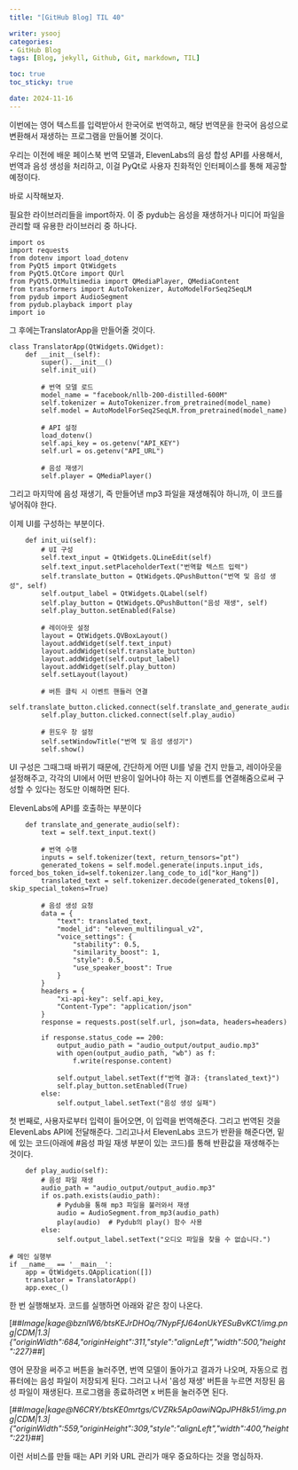 ```yaml
---
title: "[GitHub Blog] TIL 40"

writer: ysooj
categories:
- GitHub Blog
tags: [Blog, jekyll, Github, Git, markdown, TIL]

toc: true
toc_sticky: true

date: 2024-11-16
---
```


이번에는 영어 텍스트를 입력받아서 한국어로 번역하고, 해당 번역문을 한국어 음성으로 변환해서 재생하는 프로그램을 만들어볼 것이다.

우리는 이전에 배운 페이스북 번역 모델과, ElevenLabs의 음성 합성 API를 사용해서, 번역과 음성 생성을 처리하고, 이걸 PyQt로 사용자 친화적인 인터페이스를 통해 제공할 예정이다.

바로 시작해보자.

필요한 라이브러리들을 import하자. 이 중 pydub는 음성을 재생하거나 미디어 파일을 관리할 때 유용한 라이브러리 중 하나다.

```
import os
import requests
from dotenv import load_dotenv
from PyQt5 import QtWidgets
from PyQt5.QtCore import QUrl
from PyQt5.QtMultimedia import QMediaPlayer, QMediaContent
from transformers import AutoTokenizer, AutoModelForSeq2SeqLM
from pydub import AudioSegment
from pydub.playback import play
import io
```

그 후에는TranslatorApp을 만들어줄 것이다.

```
class TranslatorApp(QtWidgets.QWidget):
    def __init__(self):
        super().__init__()
        self.init_ui()

        # 번역 모델 로드
        model_name = "facebook/nllb-200-distilled-600M"
        self.tokenizer = AutoTokenizer.from_pretrained(model_name)
        self.model = AutoModelForSeq2SeqLM.from_pretrained(model_name)

        # API 설정
        load_dotenv()
        self.api_key = os.getenv("API_KEY")
        self.url = os.getenv("API_URL")

        # 음성 재생기
        self.player = QMediaPlayer()
```

그리고 마지막에 음성 재생기, 즉 만들어낸 mp3 파일을 재생해줘야 하니까, 이 코드를 넣어줘야 한다.

이제 UI를 구성하는 부분이다.

```
    def init_ui(self):
        # UI 구성
        self.text_input = QtWidgets.QLineEdit(self)
        self.text_input.setPlaceholderText("번역할 텍스트 입력")
        self.translate_button = QtWidgets.QPushButton("번역 및 음성 생성", self)
        self.output_label = QtWidgets.QLabel(self)
        self.play_button = QtWidgets.QPushButton("음성 재생", self)
        self.play_button.setEnabled(False)

        # 레이아웃 설정
        layout = QtWidgets.QVBoxLayout()
        layout.addWidget(self.text_input)
        layout.addWidget(self.translate_button)
        layout.addWidget(self.output_label)
        layout.addWidget(self.play_button)
        self.setLayout(layout)

        # 버튼 클릭 시 이벤트 핸들러 연결
        self.translate_button.clicked.connect(self.translate_and_generate_audio)
        self.play_button.clicked.connect(self.play_audio)

        # 윈도우 창 설정
        self.setWindowTitle("번역 및 음성 생성기")
        self.show()
```

UI 구성은 그때그때 바뀌기 때문에, 간단하게 어떤 UI를 넣을 건지 만들고, 레이아웃을 설정해주고, 각각의 UI에서 어떤 반응이 일어나야 하는 지 이벤트를 연결해줌으로써 구성할 수 있다는 정도만 이해하면 된다.

ElevenLabs에 API를 호출하는 부분이다

```
    def translate_and_generate_audio(self):
        text = self.text_input.text()

        # 번역 수행
        inputs = self.tokenizer(text, return_tensors="pt")
        generated_tokens = self.model.generate(inputs.input_ids, forced_bos_token_id=self.tokenizer.lang_code_to_id["kor_Hang"])
        translated_text = self.tokenizer.decode(generated_tokens[0], skip_special_tokens=True)

        # 음성 생성 요청
        data = {
            "text": translated_text,
            "model_id": "eleven_multilingual_v2",
            "voice_settings": {
                "stability": 0.5,
                "similarity_boost": 1,
                "style": 0.5,
                "use_speaker_boost": True
            }
        }
        headers = {
            "xi-api-key": self.api_key,
            "Content-Type": "application/json"
        }
        response = requests.post(self.url, json=data, headers=headers)

        if response.status_code == 200:
            output_audio_path = "audio_output/output_audio.mp3"
            with open(output_audio_path, "wb") as f:
                f.write(response.content)

            self.output_label.setText(f"번역 결과: {translated_text}")
            self.play_button.setEnabled(True)
        else:
            self.output_label.setText("음성 생성 실패")
```

첫 번째로, 사용자로부터 입력이 들어오면, 이 입력을 번역해준다. 그리고 번역된 것을 ElevenLabs API에 전달해준다. 그리고나서 ElevenLabs 코드가 반환을 해준다면, 밑에 있는 코드(아래에 #음성 파일 재생 부분이 있는 코드)를 통해 반환값을 재생해주는 것이다.

```
    def play_audio(self):
        # 음성 파일 재생
        audio_path = "audio_output/output_audio.mp3"
        if os.path.exists(audio_path):
            # Pydub을 통해 mp3 파일을 불러와서 재생
            audio = AudioSegment.from_mp3(audio_path)
            play(audio)  # Pydub의 play() 함수 사용
        else:
            self.output_label.setText("오디오 파일을 찾을 수 없습니다.")
```

```
# 메인 실행부
if __name__ == '__main__':
    app = QtWidgets.QApplication([])
    translator = TranslatorApp()
    app.exec_()
```

한 번 실행해보자. 코드를 실행하면 아래와 같은 창이 나온다.

[##_Image|kage@bznlW6/btsKEJrDHOq/7NypFfJ64onUkYESuBvKC1/img.png|CDM|1.3|{"originWidth":684,"originHeight":311,"style":"alignLeft","width":500,"height":227}_##]

영어 문장을 써주고 버튼을 눌러주면, 번역 모델이 돌아가고 결과가 나오며, 자동으로 컴퓨터에는 음성 파일이 저장되게 된다. 그러고 나서 '음성 재생' 버튼을 누르면 저장된 음성 파일이 재생된다. 프로그램을 종료하려면 x 버튼을 눌러주면 된다.

[##_Image|kage@N6CRY/btsKE0mrtgs/CVZRk5Ap0awiNQpJPH8k51/img.png|CDM|1.3|{"originWidth":559,"originHeight":309,"style":"alignLeft","width":400,"height":221}_##]

이런 서비스를 만들 때는 API 키와 URL 관리가 매우 중요하다는 것을 명심하자.